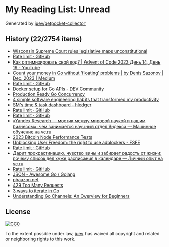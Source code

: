 # My Reading List: Unread

Generated by [juev/getpocket-collector](https://github.com/juev/getpocket-collector)

## History (22/2754 items)

- [Wisconsin Supreme Court rules legislative maps unconstitutional](https://www.jsonline.com/story/news/politics/2023/12/22/wisconsin-supreme-court-rules-legislative-maps-unconstitutional/72010456007/)
- [Rate limit · GitHub](https://github.com/huandu/go-clone)
- [Как оптимизировать свой код? | Advent of Code 2023 День 14, День 19 - YouTube](https://www.youtube.com/watch?v=vTsfUnjJF3k)
- [Count your money in Go without ‘floating’ problems | by Denis Sazonov | Dec, 2023 | Medium](https://medium.com/@sadensmol/count-your-money-in-go-without-floating-problems-ad4446c534d1)
- [Rate limit · GitHub](https://github.com/shopspring/decimal)
- [Docker setup for Go APIs - DEV Community](https://dev.to/the-arcade-01/docker-setup-for-go-apis-2lbk)
- [Production Ready Go Concurrency](https://www.storj.io/blog/production-concurrency)
- [4 simple software engineering habits that transformed my productivity](https://read.engineerscodex.com/p/simple-software-engineering-habits)
- [SM's time & task dashboard - hledger](https://hledger.org/time-and-task-dashboard.html)
- [Rate limit · GitHub](https://github.com/Permify/permify)
- [Rate limit · GitHub](https://github.com/maypok86/otter)
- [«Yandex Research — мостик между мировой наукой и нашим бизнесом»: чем занимается научный отдел Яндекса — Машинное обучение на vc.ru](https://vc.ru/ml/954868-yandex-research-mostik-mezhdu-mirovoy-naukoy-i-nashim-biznesom-chem-zanimaetsya-nauchnyy-otdel-yandeksa)
- [2023 Bitcoin Node Performance Tests](https://blog.lopp.net/2023-bitcoin-node-performance-tests/)
- [Unblocking User Freedom: the right to use adblockers - FSFE](https://fsfe.org/news/2023/news-20231220-01.sl.html)
- [Rate limit · GitHub](https://github.com/thoas/go-funk)
- [Дарит прокрастинацию, чувство вины и забирает радость от жизни: почему список дел хуже расписания в календаре — Личный опыт на vc.ru](https://vc.ru/life/174401-darit-prokrastinaciyu-chuvstvo-viny-i-zabiraet-radost-ot-zhizni-pochemu-spisok-del-huzhe-raspisaniya-v-kalendare)
- [Rate limit · GitHub](https://github.com/nicklaw5/go-respond)
- [JSON - Awesome Go / Golang](https://awesome-go.com/json/)
- [phaazon.net](https://phaazon.net/blog/kakoune-philosophy)
- [429 Too Many Requests](https://vedomosti.ru/technology/articles/2023/12/26/1013060-selectel-zapustil-servis)
- [3 ways to iterate in Go](https://blog.kowalczyk.info/article/1Bkr/3-ways-to-iterate-in-go.html)
- [Understanding Go Channels: An Overview for Beginners](https://www.atatus.com/blog/go-channels-overview/)

## License

[![CC0](https://mirrors.creativecommons.org/presskit/buttons/88x31/svg/cc-zero.svg)](https://creativecommons.org/publicdomain/zero/1.0/)

To the extent possible under law, [juev](https://github.com/juev) has waived all copyright and related or neighboring rights to this work.
